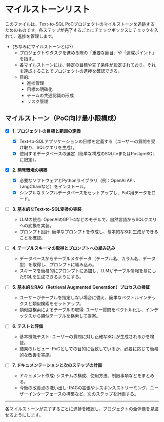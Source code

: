 # マイルストーンリスト

このファイルは、Text-to-SQL PoCプロジェクトのマイルストーンを追跡するためのものです。各ステップが完了するごとにチェックボックスにチェックを入れて、進捗を管理します。

- (ちなみにマイルストーンとは?)
  - プロジェクトやタスクを進める際の「重要な節目」や「達成ポイント」を指す。
  - 各マイルストーンには、特定の目標や完了条件が設定されており、それを達成することでプロジェクトの進捗を確認できる。
  - 目的:
    - 進捗管理
    - 目標の明確化
    - チームの共通認識の形成
    - リスク管理

## マイルストーン（PoC向け最小限構成）

- [x] **1. プロジェクトの目標と範囲の定義**
  - [x] Text-to-SQLアプリケーションの目標を定義する（ユーザーの質問を受け取り、SQLクエリを生成）。
  - [x] 使用するデータベースの選定（簡単な構成のSQLiteまたはPostgreSQLに限定）。

- [x] **2. 開発環境の構築**
  - [x] 必要なソフトウェアとPythonライブラリ（例：OpenAI API、LangChainなど）をインストール。
  - [x] シンプルなサンプルデータベースをセットアップし、PoC用データをロード。

- [ ] **3. 基本的なText-to-SQL変換の実装**
  - LLMの統合: OpenAIのGPT-4などのモデルで、自然言語からSQLクエリへの変換を実装。
  - プロンプト設計: 簡単なプロンプトを作成し、基本的なSQL生成ができることを確認。

- [ ] **4. テーブルスキーマの取得とプロンプトへの組み込み**
  - データベースからテーブルメタデータ（テーブル名、カラム名、データ型）を取得し、プロンプトに組み込み。
  - スキーマを簡易的にプロンプトに追加し、LLMがテーブル情報を基にしたSQLを生成できるようにする。

- [ ] **5. 基本的なRAG（Retrieval Augmented Generation）プロセスの検証**
  - ユーザーがテーブルを指定しない場合に備え、簡単なベクトルインデックスと類似検索をセットアップ。
  - 類似度検索によるテーブルの取得: ユーザー質問をベクトル化し、インデックスから類似テーブルを検索して提案。

- [ ] **6. テストと評価**
  - 基本機能テスト: ユーザーの質問に対し正確なSQLが生成されるかを検証。
  - 結果のレビュー: PoCとしての目的に合致しているか、必要に応じて簡易的な改善を実施。

- [ ] **7. ドキュメンテーションと次のステップの計画**
  - ドキュメント作成: システムの構成、使用方法、制限事項などをまとめる。
  - 今後の改善点の洗い出し: RAGの拡張やレスポンスストリーミング、ユーザーインターフェースの構築など、次のステップを計画する。

---

各マイルストーンが完了するごとに進捗を確認し、プロジェクトの全体像を見渡せるようにします。
